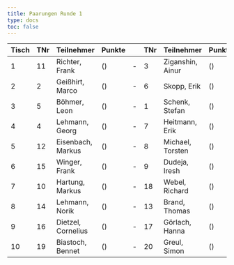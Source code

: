 ```yaml
---
title: Paarungen Runde 1
type: docs
toc: false
---
```

 

| Tisch | TNr | Teilnehmer         | Punkte |     | TNr | Teilnehmer       | Punkte | Ergebnis |
| ----- | --- | ------------------ | ------ | --- | --- | ---------------- | ------ | -------- |
| 1     | 11  | Richter, Frank     | ()     | -   | 3   | Ziganshin, Ainur | ()     | 0 - 1    |
| 2     | 2   | Geißhirt, Marco    | ()     | -   | 6   | Skopp, Erik      | ()     | ½ - ½    |
| 3     | 5   | Böhmer, Leon       | ()     | -   | 1   | Schenk, Stefan   | ()     | 1 - 0    |
| 4     | 4   | Lehmann, Georg     | ()     | -   | 7   | Heitmann, Erik   | ()     | 0 - 1    |
| 5     | 12  | Eisenbach, Markus  | ()     | -   | 8   | Michael, Torsten | ()     | ½ - ½    |
| 6     | 15  | Winger, Frank      | ()     | -   | 9   | Dudeja, Iresh    | ()     | 0 - 1    |
| 7     | 10  | Hartung, Markus    | ()     | -   | 18  | Webel, Richard   | ()     | 1 - 0    |
| 8     | 14  | Lehmann, Norik     | ()     | -   | 13  | Brand, Thomas    | ()     | 0 - 1    |
| 9     | 16  | Dietzel, Cornelius | ()     | -   | 17  | Görlach, Hanna   | ()     | - - +    |
| 10    | 19  | Biastoch, Bennet   | ()     | -   | 20  | Greul, Simon     | ()     | 0 - 1    |
